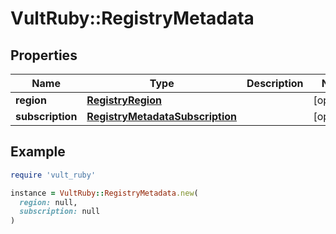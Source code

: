 # VultRuby::RegistryMetadata

## Properties

| Name | Type | Description | Notes |
| ---- | ---- | ----------- | ----- |
| **region** | [**RegistryRegion**](RegistryRegion.md) |  | [optional] |
| **subscription** | [**RegistryMetadataSubscription**](RegistryMetadataSubscription.md) |  | [optional] |

## Example

```ruby
require 'vult_ruby'

instance = VultRuby::RegistryMetadata.new(
  region: null,
  subscription: null
)
```

